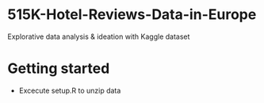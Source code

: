 # 515K-Hotel-Reviews-Data-in-Europe
Explorative data analysis &amp; ideation with Kaggle dataset

# Getting started

* Excecute setup.R to unzip data
